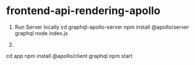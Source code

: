 # frontend-api-rendering-apollo

1. Run Server locally
cd graphql-apollo-server
npm install @apollo/server graphql
node index.js


2.
cd app
npm install @apollo/client graphql
npm start


